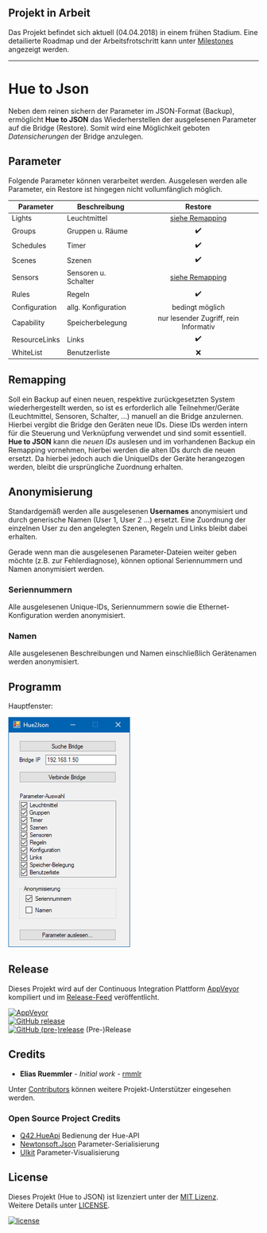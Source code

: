 ## Projekt in Arbeit

Das Projekt befindet sich aktuell (04.04.2018) in einem frühen Stadium. Eine detailierte Roadmap und der Arbeitsfrotschritt kann unter [Milestones](https://github.com/rmmlr/Hue2Json/milestones) angezeigt werden.

---

# Hue to Json
Neben dem reinen sichern der Parameter im JSON-Format (Backup), ermöglicht __Hue to JSON__ das Wiederherstellen der ausgelesenen Parameter auf die Bridge (Restore). Somit wird eine Möglichkeit geboten *Datensicherungen* der Bridge anzulegen.


## Parameter
Folgende Parameter können verarbeitet werden. Ausgelesen werden alle Parameter, ein Restore ist hingegen nicht vollumfänglich möglich.

| Parameter     | Beschreibung         | Restore                               |
| ------------- |----------------------|:-------------------------------------:|
| Lights        | Leuchtmittel         | [siehe Remapping](#remapping)         |
| Groups        | Gruppen u. Räume     | :heavy_check_mark:                    |
| Schedules     | Timer                | :heavy_check_mark:                    |
| Scenes        | Szenen               | :heavy_check_mark:                    |
| Sensors       | Sensoren u. Schalter | [siehe Remapping](#remapping)         |
| Rules         | Regeln               | :heavy_check_mark:                    |
| Configuration | allg. Konfiguration  | bedingt möglich                       |
| Capability    | Speicherbelegung     | nur lesender Zugriff, rein Informativ |
| ResourceLinks | Links                | :heavy_check_mark:                    |
| WhiteList     | Benutzerliste        | :x:                                   |



## Remapping
Soll ein Backup auf einen neuen, respektive zurückgesetzten System wiederhergestellt werden, so ist es erforderlich alle Teilnehmer/Geräte (Leuchtmittel, Sensoren, Schalter, ...) manuell an die Bridge anzulernen. Hierbei vergibt die Bridge den Geräten neue IDs. Diese IDs werden intern für die Steuerung und Verknüpfung verwendet und sind somit essentiell. __Hue to JSON__ kann die *neuen IDs* auslesen und im vorhandenen Backup ein Remapping vornehmen, hierbei werden die alten IDs durch die neuen ersetzt. Da hierbei jedoch auch die UniqueIDs der Geräte herangezogen werden, bleibt die ursprüngliche Zuordnung erhalten.

## Anonymisierung
Standardgemäß werden alle ausgelesenen __Usernames__ anonymisiert und durch generische Namen (User 1, User 2 ...) ersetzt. Eine Zuordnung der einzelnen User zu den angelegten Szenen, Regeln und Links bleibt dabei erhalten.

Gerade wenn man die ausgelesenen Parameter-Dateien weiter geben möchte (z.B. zur Fehlerdiagnose), können optional Seriennummern und Namen anonymisiert werden.

### Seriennummern
Alle ausgelesenen Unique-IDs, Seriennummern sowie die Ethernet-Konfiguration werden anonymisiert.

### Namen
Alle ausgelesenen Beschreibungen und Namen einschließlich Gerätenamen werden anonymisiert.



## Programm
Hauptfenster:

![MainView 0.2a - Screenshot][MainView_0_2a]

[MainView_0_2a]: docu/img/MainView_0.2a-2.png "MainView 0.2a - Screenshot"


## Release
Dieses Projekt wird auf der Continuous Integration Plattform [AppVeyor](https://www.appveyor.com/) kompiliert und im [Release-Feed](https://github.com/rmmlr/Hue2Json/releases) veröffentlicht.

[![AppVeyor](https://img.shields.io/appveyor/ci/rmmlr/Hue2Json.svg)](https://ci.appveyor.com/project/rmmlr/hue2json)  
[![GitHub release](https://img.shields.io/github/release/rmmlr/Hue2Json.svg)](https://github.com/rmmlr/Hue2Json/releases/latest)  
[![GitHub (pre-)release](https://img.shields.io/github/release/rmmlr/Hue2Json/all.svg)](https://github.com/rmmlr/Hue2Json/releases) (Pre-)Release


## Credits

* **Elias Ruemmler** - *Initial work* - [rmmlr](https://github.com/rmmlr)

Unter [Contributors](https://github.com/rmmlr/Hue2Json/contributors) können weitere Projekt-Unterstützer eingesehen werden.

### Open Source Project Credits

* [Q42.HueApi](https://github.com/Q42/Q42.HueApi) Bedienung der Hue-API
* [Newtonsoft.Json](https://www.newtonsoft.com/json) Parameter-Serialisierung
* [UIkit](https://github.com/uikit/uikit) Parameter-Visualisierung

## License

Dieses Projekt (Hue to JSON) ist lizenziert unter der [MIT Lizenz](http://www.opensource.org/licenses/mit-license.php "Read more about the MIT license form").  
Weitere Details unter [LICENSE](https://github.com/rmmlr/Hue2Json/blob/master/LICENSE).

[![license](https://img.shields.io/github/license/rmmlr/Hue2Json.svg)](https://github.com/rmmlr/Hue2Json/blob/master/LICENSE) 
